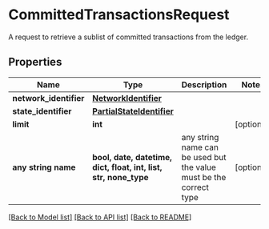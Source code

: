 # CommittedTransactionsRequest

A request to retrieve a sublist of committed transactions from the ledger.

## Properties
Name | Type | Description | Notes
------------ | ------------- | ------------- | -------------
**network_identifier** | [**NetworkIdentifier**](NetworkIdentifier.md) |  | 
**state_identifier** | [**PartialStateIdentifier**](PartialStateIdentifier.md) |  | 
**limit** | **int** |  | [optional] 
**any string name** | **bool, date, datetime, dict, float, int, list, str, none_type** | any string name can be used but the value must be the correct type | [optional]

[[Back to Model list]](../README.md#documentation-for-models) [[Back to API list]](../README.md#documentation-for-api-endpoints) [[Back to README]](../README.md)


